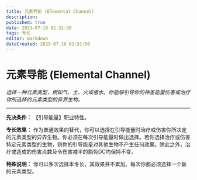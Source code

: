 ```yaml
---
title: 元素导能 (Elemental Channel)
description: 
published: true
date: 2023-07-10 02:31:50
tags: 专长
editor: markdown
dateCreated: 2023-07-10 02:31:50
---
```


# 元素导能 (Elemental Channel)

_选择一种元素类型，例如气、土、火或者水。你能够引导你的神圣能量伤害或治疗你所选择的元素类型的异界生物。_

* * *

**先决条件：** 【引导能量】职业特性。

**专长效果：**
作为普通效果的替代，你可以选择在引导能量时治疗或伤害你所决定的元素类型的异界生物。你必须在每次引导能量时做出选择。若你选择治疗或伤害特定元素类型的生物，则你的引导能量对其他生物不产生任何效果。除此之外，治疗或造成的伤害点数及令伤害减半的豁免DC均保持不变。

**特殊说明：** 你可以多次选择本专长，其效果并不累加。每次你都必须选择一个新的元素类型。

